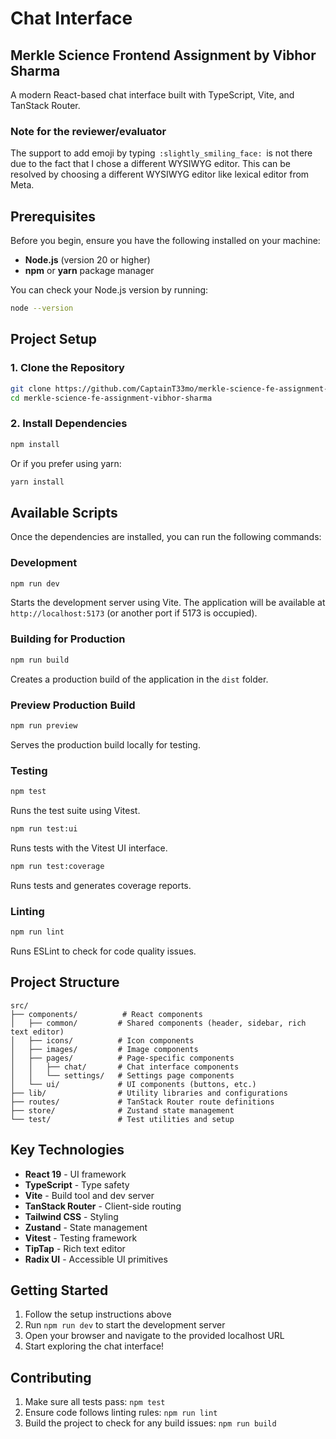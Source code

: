 # Chat Interface

## Merkle Science Frontend Assignment by Vibhor Sharma

A modern React-based chat interface built with TypeScript, Vite, and TanStack Router.

### Note for the reviewer/evaluator

The support to add emoji by typing ⁠ `:slightly_smiling_face:` ⁠ is not there due to the fact that I chose a different WYSIWYG editor. This can be resolved by choosing a different WYSIWYG editor like lexical editor from Meta.

## Prerequisites

Before you begin, ensure you have the following installed on your machine:

- **Node.js** (version 20 or higher)
- **npm** or **yarn** package manager

You can check your Node.js version by running:

```bash
node --version
```

## Project Setup

### 1. Clone the Repository

```bash
git clone https://github.com/CaptainT33mo/merkle-science-fe-assignment-vibhor-sharma.git
cd merkle-science-fe-assignment-vibhor-sharma
```

### 2. Install Dependencies

```bash
npm install
```

Or if you prefer using yarn:

```bash
yarn install
```

## Available Scripts

Once the dependencies are installed, you can run the following commands:

### Development

```bash
npm run dev
```

Starts the development server using Vite. The application will be available at `http://localhost:5173` (or another port if 5173 is occupied).

### Building for Production

```bash
npm run build
```

Creates a production build of the application in the `dist` folder.

### Preview Production Build

```bash
npm run preview
```

Serves the production build locally for testing.

### Testing

```bash
npm test
```

Runs the test suite using Vitest.

```bash
npm run test:ui
```

Runs tests with the Vitest UI interface.

```bash
npm run test:coverage
```

Runs tests and generates coverage reports.

### Linting

```bash
npm run lint
```

Runs ESLint to check for code quality issues.

## Project Structure

```
src/
├── components/          # React components
│   ├── common/         # Shared components (header, sidebar, rich text editor)
│   ├── icons/          # Icon components
│   ├── images/         # Image components
│   ├── pages/          # Page-specific components
│   │   ├── chat/       # Chat interface components
│   │   └── settings/   # Settings page components
│   └── ui/             # UI components (buttons, etc.)
├── lib/                # Utility libraries and configurations
├── routes/             # TanStack Router route definitions
├── store/              # Zustand state management
└── test/               # Test utilities and setup
```

## Key Technologies

- **React 19** - UI framework
- **TypeScript** - Type safety
- **Vite** - Build tool and dev server
- **TanStack Router** - Client-side routing
- **Tailwind CSS** - Styling
- **Zustand** - State management
- **Vitest** - Testing framework
- **TipTap** - Rich text editor
- **Radix UI** - Accessible UI primitives

## Getting Started

1. Follow the setup instructions above
2. Run `npm run dev` to start the development server
3. Open your browser and navigate to the provided localhost URL
4. Start exploring the chat interface!

## Contributing

1. Make sure all tests pass: `npm test`
2. Ensure code follows linting rules: `npm run lint`
3. Build the project to check for any build issues: `npm run build`
